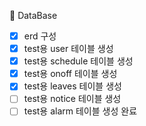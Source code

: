 💾 DataBase
- [x]  erd 구성
- [x]  test용 user 테이블 생성
- [x]  test용 schedule 테이블 생성
- [x]  test용 onoff 테이블 생성
- [x]  test용 leaves 테이블 생성
- [ ]  test용 notice 테이블 생성
- [ ]  test용 alarm 테이블 생성 완료